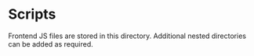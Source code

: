 # Scripts
Frontend JS files are stored in this directory. Additional nested directories can be added as required.